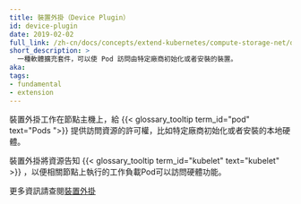 ```yaml
---
title: 裝置外掛（Device Plugin）
id: device-plugin
date: 2019-02-02
full_link: /zh-cn/docs/concepts/extend-kubernetes/compute-storage-net/device-plugins/
short_description: >
  一種軟體擴充套件，可以使 Pod 訪問由特定廠商初始化或者安裝的裝置。
aka:
tags:
- fundamental
- extension
---
```


<!-- 
---
title: Device Plugin
id: device-plugin
date: 2019-02-02
full_link: /docs/concepts/extend-kubernetes/compute-storage-net/device-plugins/
short_description: >
  Software extensions to let Pods access devices that need vendor-specific initialization or setup
aka:
tags:
- fundamental
- extension
---
-->
<!-- 
 Device plugins run on worker
{{< glossary_tooltip term_id="node" text="Nodes">}} and provide
{{< glossary_tooltip term_id="pod" text="Pods ">}} with access to resources,
such as local hardware, that require vendor-specific initialization or setup
steps.
-->
裝置外掛工作在節點主機上，給 {{< glossary_tooltip term_id="pod" text="Pods ">}} 提供訪問資源的許可權，比如特定廠商初始化或者安裝的本地硬體。
<!--more-->

<!--
Device plugins advertise resources to the
{{< glossary_tooltip term_id="kubelet" text="kubelet" >}}, so that workload
Pods can access hardware features that relate to the Node where that Pod is running.
You can deploy a device plugin as a {{< glossary_tooltip term_id="daemonset" >}},
or install the device plugin software directly on each target Node.
-->
裝置外掛將資源告知 {{< glossary_tooltip term_id="kubelet" text="kubelet" >}} ，以便相關節點上執行的工作負載Pod可以訪問硬體功能。
<!-- 
See
	 
[Device Plugins](/docs/concepts/extend-kubernetes/compute-storage-net/device-plugins/)
for more information.
-->
更多資訊請查閱[裝置外掛](/zh-cn/docs/concepts/extend-kubernetes/compute-storage-net/device-plugins/) 